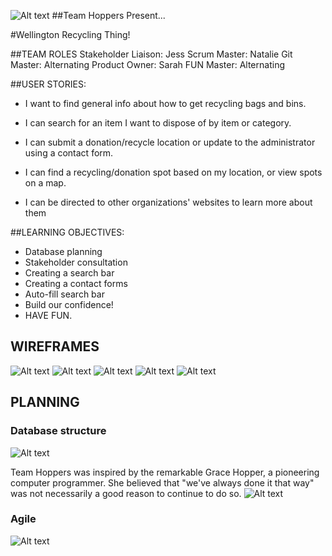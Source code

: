 ![Alt text](https://github.com/GroupProjects-hihi2017/TeamHoppers/blob/planning/planning/planning%20images/Team%20Hoppers.jpg)
##Team Hoppers Present...

#Wellington Recycling Thing!

##TEAM ROLES
Stakeholder Liaison: Jess
Scrum Master: Natalie
Git Master: Alternating
Product Owner: Sarah
FUN Master: Alternating


##USER STORIES:

- I want to find general info about how to get recycling bags and bins.

- I can search for an item I want to dispose of by item or category.

- I can submit a donation/recycle location or update to the administrator using a contact form.

- I can find a recycling/donation spot based on my location, or view spots on a map.

- I can be directed to other organizations' websites to learn more about them


##LEARNING OBJECTIVES:

- Database planning
- Stakeholder consultation
- Creating a search bar
- Creating a contact forms
- Auto-fill search bar
- Build our confidence!
- HAVE FUN.

## WIREFRAMES

![Alt text](https://github.com/GroupProjects-hihi2017/TeamHoppers/blob/planning/planning/planning%20images/wireframe_search-home.jpg)
![Alt text](https://github.com/GroupProjects-hihi2017/TeamHoppers/blob/planning/planning/planning%20images/wireframe_search-result.jpg)
![Alt text](https://github.com/GroupProjects-hihi2017/TeamHoppers/blob/planning/planning/planning%20images/wireframe_categories.jpg)
![Alt text](https://github.com/GroupProjects-hihi2017/TeamHoppers/blob/planning/planning/planning%20images/wireframe_about.jpg)
![Alt text](https://github.com/GroupProjects-hihi2017/TeamHoppers/blob/planning/planning/planning%20images/wireframe_contact.jpg)

## PLANNING
### Database structure
![Alt text](https://github.com/GroupProjects-hihi2017/TeamHoppers/blob/planning/planning/planning%20images/Database%20planning.jpg)

Team Hoppers was inspired by the remarkable Grace Hopper, a pioneering computer programmer. She believed that "we've always done it that way" was not necessarily a good reason to continue to do so.
![Alt text](https://github.com/GroupProjects-hihi2017/TeamHoppers/blob/planning/planning/planning%20images/hopper.jpg)

### Agile
![Alt text](https://github.com/GroupProjects-hihi2017/TeamHoppers/blob/planning/planning/planning%20images/Planning%20board%201.jpg)
